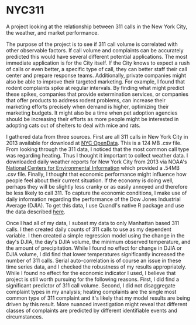 # NYC311
A project looking at the relationship between 311 calls in the New York City, the weather, and market performance.

The purpose of the project is to see if 311 call volume is correlated with other observable factors. If call volume and complaints can be accurately predicted this would have several different potential applications. The most immediate application is for the City itself. If the City knows to expect a rush of calls or even better, a specific type of call, they can better staff their call center and prepare response teams. Additionally, private companies might also be able to improve their targeted marketing. For example, I found that rodent complaints spike at regular intervals. By finding what might predict these spikes, companies that provide extermination services, or companies that offer products to address rodent problems, can increase their marketing efforts precisely when demand is higher, optimizing their marketing budgets. It might also be a time when pet adoption agencies should be increasing their efforts as more people might be interested in adopting cats out of shelters to deal with mice and rats.

I gathered data from three sources. First are all 311 calls in New York City in 2013 available for download at [NYC OpenData](https://data.cityofnewyork.us/Social-Services/311-Service-Requests-2013/e8jc-rs3b). This is a 124 MB .csv file. From looking through the 311 data, I noticed that the most common call type was regarding heating. Thus I thought it important to collect weather data. I downloaded daily weather reports for New York City from 2013 via NOAA's [National Centers for Environmental Information](https://www.ncdc.noaa.gov/cdo-web/datasets#GHCND) which provided a .54MB .csv file. Finally, I thought that economic performance might influence how people feel about their current situation. If the economy is doing well, perhaps they will be slightly less cranky or as easily annoyed and therefore be less likely to call 311. To capture the economic conditions, I make use of daily information regarding the performance of the Dow Jones Industrial Average (DJIA). To get this data, I use Quandl's native R package and use the data described [here](https://www.quandl.com/data/YAHOO/INDEX_DJI-DJI-Dow-Jones-Industrial-Average).

Once I had all of my data, I subset my data to only Manhattan based 311 calls. I then created daily counts of 311 calls to use as my dependent variable. I then created a simple regression model using the change in the day's DJIA, the day's DJIA volume, the minimum observed temperature, and the amount of precipitation. While I found no effect for change in DJIA or DJIA volume, I did find that lower temperatures significantly increased the number of 311 calls. Serial auto-correlation is of course an issue in these time series data, and I checked the robustness of my results appropriately. While I found no effect for the economic indicator I used, I believe that project is still worth pursuing for the following reasons. First, I did find a significant predictor of 311 call volume. Second, I did not disaggregate complaint types in my analysis; heating complaints are the single most common type of 311 complaint and it's likely that my model results are being driven by this result. More nuanced investigation might reveal that different classes of complaints are predicted by different identifiable events and circumstances.
